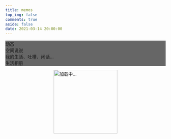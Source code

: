 ```yaml
---
title: memos
top_img: false
comments: true
aside: false
date: 2021-03-14 20:00:00
---
```

<div class="page-top-card" style="background-image: url(https://www.wyblog1.tk/Cover/cover04.jpg);">    
    <div class="content-item-tips">动态</div>
    <span class="content-item-title">空间说说</span>
    <div class="content-bottom">
        <div class="tips">我的生活、吐槽、闲话...</div>
        <a class="banner-button" onclick="pjax.loadUrl('/photos/')" data-pjax-state="">
            <i class="fa-solid fa-image"></i><span>生活相册</span>
        </a>
    </div>
</div>

<style>
div#page {
    background: none;
}
.page-title{
    display: none;
}
[data-theme=dark] #twikoo .tk-content,
#twikoo .tk-content {
    padding: 0;
    background: transparent;
}

.talk_item,
.tk-expand,
.tk-comments-container>.tk-comment,
.tk-submit:nth-child(1){
    background: var(--card-bg);
    border: var(--leonus-border);
    transition: all .3s ease-in-out;
    border-radius: 12px;
}
.talk_item:hover,
.tk-comments-container>.tk-comment:hover,
.tk-submit:nth-child(1):hover {
    border-color: var(--leonus-purple);
}

.tk-submit {
    padding: 20px 10px 0;
}

.tk-comments-container>.tk-comment {
    padding: 15px;
}

.page-top-card {
    background-color: #666;
    margin-bottom:  12px
}
/* 页面初始化结束 */

#talk .loading {
    display: flex;
    align-items: center;
    justify-content: center;
    flex-direction: column;
}

#talk .loading img {
    width: 200px;
}

.talk_item {
    display: inline-block;
    width: 32%;
    margin-right: 1%;
    padding: 15px 1rem 12px;
    margin-bottom: 15px;
}

.avatar {
    margin: 0 !important;
    width: 50px;
    height: 50px;
    border-radius: 10px;
}

.talk_meta {
    display: flex;
    align-items: center;
    width: 100%;
    line-height: 1.5;
}

.talk_meta .info {
    display: flex;
    flex-direction: column;
    margin-left: 10px;
}

span.talk_nick {
    color: #6dbdc3;
    font-size: 1.2rem;
}

span.talk_date {
    font-size: 14px;
    opacity: .6;
}

.talk_content {
    line-height: 1.5;
    margin-top: 10px;
}

.zone_imgbox {
    display: flex;
    flex-wrap: wrap;
    --w: 177px;
    gap: 10px;
    margin-top: 5px;
}

.zone_imgbox a {
    display: block;
    width: var(--w);
    max-height: var(--w);
    position: relative;
}

.zone_imgbox img {
    border-radius: 5px !important;
    width: 100%;
    height: 100%;
    margin: 0 !important;
    object-fit: cover;
}

/* 提醒 */

.limit {
    transition: all .3s ease-in-out;
    color: rgba(76, 73, 72, 0.6);
}

[data-theme=dark] .limit {
    color: rgba(255, 255, 255, 0.5);
}

.limit {
    display: none;
    text-align: center;
    margin-top: 20px;
    color: var(--font-color);
}

@media screen and (max-width: 1250px) {
    .zone_imgbox {
        --w: 120px;
    }
}


@media screen and (max-width: 1100px) {
    .talk_item {
        width: 49.3%;
        margin-right: 1.4%;
    }

    .zone_imgbox {
        --w: 150px;
        gap: 6px;
    }
}

@media screen and (max-width: 768px) {
    .talk_item {
        width: 100%;
        margin-right: 0;
    }

    span.talk_date {
        font-size: 14px;
    }
}
</style>


<div id="talk">
<div class='loading'><img src="/img/loading.svg" alt="加载中..."></div>
</div>

<div class="limit">- 只展示最近100条说说 -</div>
<script>
pageTalk();
// 页面说说
function pageTalk() {
    fetch('https://memos.wyblog1.tk/api/memo?creatorId=1&&limit=100').then(res => res.json()).then(data => { // 注意修改域名和用户id
        let items = [],
            html = '',
            icon = '<svg viewBox="0 0 512 512"xmlns="http://www.w3.org/2000/svg"class="is-badge icon"><path d="m512 268c0 17.9-4.3 34.5-12.9 49.7s-20.1 27.1-34.6 35.4c.4 2.7.6 6.9.6 12.6 0 27.1-9.1 50.1-27.1 69.1-18.1 19.1-39.9 28.6-65.4 28.6-11.4 0-22.3-2.1-32.6-6.3-8 16.4-19.5 29.6-34.6 39.7-15 10.2-31.5 15.2-49.4 15.2-18.3 0-34.9-4.9-49.7-14.9-14.9-9.9-26.3-23.2-34.3-40-10.3 4.2-21.1 6.3-32.6 6.3-25.5 0-47.4-9.5-65.7-28.6-18.3-19-27.4-42.1-27.4-69.1 0-3 .4-7.2 1.1-12.6-14.5-8.4-26-20.2-34.6-35.4-8.5-15.2-12.8-31.8-12.8-49.7 0-19 4.8-36.5 14.3-52.3s22.3-27.5 38.3-35.1c-4.2-11.4-6.3-22.9-6.3-34.3 0-27 9.1-50.1 27.4-69.1s40.2-28.6 65.7-28.6c11.4 0 22.3 2.1 32.6 6.3 8-16.4 19.5-29.6 34.6-39.7 15-10.1 31.5-15.2 49.4-15.2s34.4 5.1 49.4 15.1c15 10.1 26.6 23.3 34.6 39.7 10.3-4.2 21.1-6.3 32.6-6.3 25.5 0 47.3 9.5 65.4 28.6s27.1 42.1 27.1 69.1c0 12.6-1.9 24-5.7 34.3 16 7.6 28.8 19.3 38.3 35.1 9.5 15.9 14.3 33.4 14.3 52.4zm-266.9 77.1 105.7-158.3c2.7-4.2 3.5-8.8 2.6-13.7-1-4.9-3.5-8.8-7.7-11.4-4.2-2.7-8.8-3.6-13.7-2.9-5 .8-9 3.2-12 7.4l-93.1 140-42.9-42.8c-3.8-3.8-8.2-5.6-13.1-5.4-5 .2-9.3 2-13.1 5.4-3.4 3.4-5.1 7.7-5.1 12.9 0 5.1 1.7 9.4 5.1 12.9l58.9 58.9 2.9 2.3c3.4 2.3 6.9 3.4 10.3 3.4 6.7-.1 11.8-2.9 15.2-8.7z"fill="#1da1f2"></path></svg>';
        data.data.forEach(item => { items.push(Format(item)) });
        if (items.length == 30) document.querySelector('.limit').style.display = 'block';
        items.forEach(item => {
            html += `<div class="talk_item"><div class="talk_meta"><img class="no-lightbox avatar" src="https://q1.qlogo.cn/g?b=qq&nk=990320751&s=5"><div class="info"><span class="talk_nick">Leonus${icon}</span><span class="talk_date">${item.date}</span></div></div><div class="talk_content">${item.content}</div><div class="talk_bottom"><div><span class="talk_tag"># ${item.tag}</span></div><a href="javascript:;"onclick="goComment('${item.text}')"><span class="icon"><i class="fa-solid fa-message fa-fw"></i></span></a></div></div>` // 注意修改头像链接和名称
        })
        document.getElementById('talk').innerHTML = html
    })
}
// 页面评论
function goComment(e) {
    var n = document.querySelector(".el-textarea__inner")
    n.value = `> ${e}\n\n`;
    n.focus();
    btf.snackbarShow("无需删除空行，直接输入评论即可", !1, 2e3);
}
// 页面内容格式化
function Format(item) {
    let date = getTime(new Date(item.createdTs * 1000).toString()),
        content = item.content,
        tag = item.content.match(/\{(.*?)\}/g),
        imgls = content.match(/!\[.*\]\(.*?\)/g), // 2023-02-06更新
        text = ''
    text = content.replace(/#(.*?)\s/g, '').replace(/\!\[(.*?)\]\((.*?)\)/g, '').replace(/\{(.*?)\}/g, '')
    content = text.replace(/\[(.*?)\]\((.*?)\)/g, `<a href="$2">@$1</a>`);
    if (imgls) {
        content += `<div class="zone_imgbox">`
        imgls.map(item => { return item.replace(/!\[.*\]\((.*?)\)/, '$1') }).forEach(e => content += `<a href="${e}" data-fancybox="gallery" class="fancybox" data-thumb="${e}"><img src="${e}"></a>` // 2023-02-06更新
        )
        content += '</div>'
    }
    return {
        content: content,
        tag: tag ? tag[0].replace(/\{(.*?)\}/,'$1') : '无标签',
        date: date,
        text: text.replace(/\[(.*?)\]\((.*?)\)/g, '[链接]' + `${imgls?'[图片]':''}`)
    }
}
// 页面时间格式化
function getTime(time) {
    let d = new Date(time),
        ls = [d.getFullYear(), d.getMonth() + 1, d.getDate(), d.getHours(), d.getMinutes(), d.getSeconds()];
    for (let i = 0; i < ls.length; i++) {
        ls[i] = ls[i] <= 9 ? '0' + ls[i] : ls[i] + ''
    }
    if (new Date().getFullYear() == ls[0]) return ls[1] + '月' + ls[2] + '日 ' + ls[3] +':'+ ls[4]
    else return ls[0] + '年' + ls[1] + '月' + ls[2] + '日 ' + ls[3] +':'+ ls[4]
}
</script>
